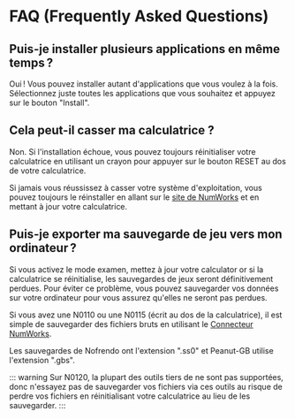# FAQ (Frequently Asked Questions)

## Puis-je installer plusieurs applications en même temps ?

Oui ! Vous pouvez installer autant d'applications que vous voulez à la fois.
Sélectionnez juste toutes les applications que vous souhaitez et appuyez sur le
bouton "Install".

## Cela peut-il casser ma calculatrice ?

Non. Si l'installation échoue, vous pouvez toujours réinitialiser votre
calculatrice en utilisant un crayon pour appuyer sur le bouton RESET au dos de
votre calculatrice.

Si jamais vous réussissez à casser votre système d'exploitation, vous pouvez
toujours le réinstaller en allant sur le
[site de NumWorks](https://my.numworks.com/devices/upgrade) et en mettant à jour
votre calculatrice.

## Puis-je exporter ma sauvegarde de jeu vers mon ordinateur ?

Si vous activez le mode examen, mettez à jour votre calculator or si la
calculatrice se réinitialise, les sauvegardes de jeux seront définitivement
perdues. Pour éviter ce problème, vous pouvez sauvegarder vos données sur votre
ordinateur pour vous assurez qu'elles ne seront pas perdues.

Si vous avez une N0110 ou une N0115 (écrit au dos de la calculatrice), il est
simple de sauvegarder des fichiers bruts en utilisant le
[Connecteur NumWorks](https://yaya-cout.github.io/Numworks-connector/#/).

Les sauvegardes de Nofrendo ont l'extension ".ss0" et Peanut-GB utilise
l'extension ".gbs".

::: warning
Sur N0120, la plupart des outils tiers de ne sont pas supportées, donc n'essayez
pas de sauvegarder vos fichiers via ces outils au risque de perdre vos fichiers
en réinitialisant votre calculatrice au lieu de les sauvegarder.
:::
